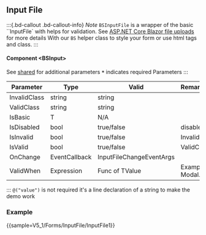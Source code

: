 ﻿## Input File
:::{.bd-callout .bd-callout-info}
*Note* `BSInputFile` is a wrapper of the basic ``InputFile` with helps for validation. See [ASP.NET Core Blazor file uploads](https://docs.microsoft.com/en-us/aspnet/core/blazor/file-uploads?view=aspnetcore-6.0&pivots=server) for more details
With our <code>BS</code> helper class to style your form or use html tags and class.
:::
#### Component \<BSInput\>
See [shared](forms/shared) for additional parameters
**`*`** indicates required Parameters
:::


| Parameter    | Type          | Valid                    | Remarks/Output                    | 
|--------------|---------------|--------------------------|-----------------------------------|
| InvalidClass | string        | string                   |                                   | {.table-striped .p-2}
| ValidClass   | string        | string                   |                                   |
| IsBasic      | T             | N/A                      |                                   |
| IsDisabled   | bool          | true/false               | disabled                          |
| IsInvalid    | bool          | true/false               | InvalidClass                      |
| IsValid      | bool          | true/false               | ValidClass                        |
| OnChange     | EventCallback | InputFileChangeEventArgs |
| ValidWhen    | Expression    | Func of TValue           | Example @(() => Modal.HasFile)    |
:::
`@("value")` is not required it's a line declaration of a string to make the demo work

### Example

{{sample=V5_1/Forms/InputFile/InputFile1}}